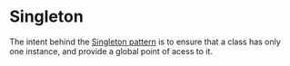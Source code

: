 # Singleton

The intent behind the [Singleton pattern](https://en.wikipedia.org/wiki/Singleton_pattern) is to ensure that a class has only one instance, and provide a global point of acess to it.
